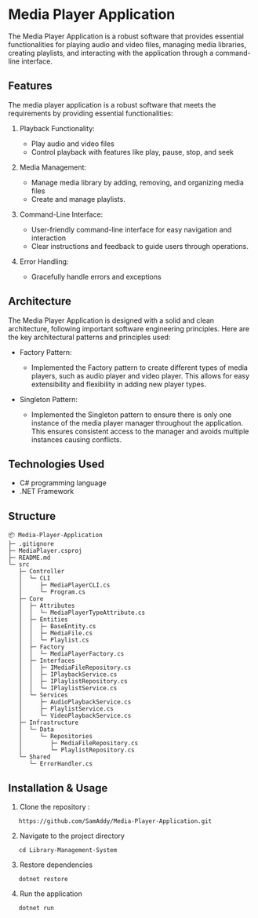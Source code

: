 # Media Player Application

The Media Player Application is a robust software that provides essential functionalities for playing audio and video files, managing media libraries, creating playlists, and interacting with the application through a command-line interface.

## Features

The media player application is a robust software that meets the requirements by providing essential functionalities:

1. Playback Functionality:

    - Play audio and video files
    - Control playback with features like play, pause, stop, and seek

2. Media Management:

    - Manage media library by adding, removing, and organizing media files
    - Create and manage playlists.

3. Command-Line Interface:

    - User-friendly command-line interface for easy navigation and interaction
    - Clear instructions and feedback to guide users through operations.

4. Error Handling:

    - Gracefully handle errors and exceptions

## Architecture

The Media Player Application is designed with a solid and clean architecture, following important software engineering principles. Here are the key architectural patterns and principles used:
* Factory Pattern:
    - Implemented the Factory pattern to create different types of media players, such as audio player and video player. This allows for easy extensibility and flexibility in adding new player types.

* Singleton Pattern:
    - Implemented the Singleton pattern to ensure there is only one instance of the media player manager throughout the application. This ensures consistent access to the manager and avoids multiple instances causing conflicts.

## Technologies Used
* C# programming language
* .NET Framework

## Structure

```
📦 Media-Player-Application
├─ .gitignore
├─ MediaPlayer.csproj
├─ README.md
└─ src
   ├─ Controller
   │  └─ CLI
   │     ├─ MediaPlayerCLI.cs
   │     └─ Program.cs
   ├─ Core
   │  ├─ Attributes
   │  │  └─ MediaPlayerTypeAttribute.cs
   │  ├─ Entities
   │  │  ├─ BaseEntity.cs
   │  │  ├─ MediaFile.cs
   │  │  └─ Playlist.cs
   │  ├─ Factory
   │  │  └─ MediaPlayerFactory.cs
   │  ├─ Interfaces
   │  │  ├─ IMediaFileRepository.cs
   │  │  ├─ IPlaybackService.cs
   │  │  ├─ IPlaylistRepository.cs
   │  │  └─ IPlaylistService.cs
   │  └─ Services
   │     ├─ AudioPlaybackService.cs
   │     ├─ PlaylistService.cs
   │     └─ VideoPlaybackService.cs
   ├─ Infrastructure
   │  └─ Data
   │     └─ Repositories
   │        ├─ MediaFileRepository.cs
   │        └─ PlaylistRepository.cs
   └─ Shared
      └─ ErrorHandler.cs
```

## Installation & Usage
1. Clone the repository :
```
   https://github.com/SamAddy/Media-Player-Application.git
```
2. Navigate to the project directory
```
   cd Library-Management-System
```
3. Restore dependencies
```
   dotnet restore
```
4. Run the application 
```
   dotnet run
```